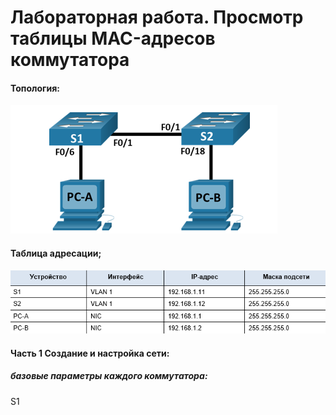 # Лабораторная работа. Просмотр таблицы MAC-адресов коммутатора

#### Топология:
![Топология](Топология.png)

#### Таблица адресации;

![Таблица адресации](Таблица%20адресации2.png)

#### Часть 1 Создание и настройка сети:

##### базовые параметры каждого коммутатора:
S1
